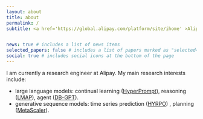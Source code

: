 ```yaml
---
layout: about
title: about
permalink: /
subtitle: <a href='https://global.alipay.com/platform/site/ihome' >Alipay</a>. Hangzhou, China.


news: true # includes a list of news items
selected_papers: false # includes a list of papers marked as "selected={true}"
social: true # includes social icons at the bottom of the page
---
```


I am currently a research engineer at Alipay. My main research interests include: 
- large language models: continual learning ([HyperPrompt](https://arxiv.org/abs/2310.13024)), reasoning ([LMAP](https://arxiv.org/abs/2305.16646)), agent ([DB-GPT](https://arxiv.org/abs/2312.17449)). 
- generative sequence models: time series prediction ([HYRPO](https://arxiv.org/abs/2210.01753)) , planning ([MetaScaler](https://arxiv.org/abs/2205.15795)). 
  
<!---
Write your biography here. Tell the world about yourself. Link to your favorite [subreddit](http://reddit.com). You can put a picture in, too. The code is already in, just name your picture `prof_pic.jpg` and put it in the `img/` folder.

Put your address / P.O. box / other info right below your picture. You can also disable any of these elements by editing `profile` property of the YAML header of your `_pages/about.md`. Edit `_bibliography/papers.bib` and Jekyll will render your [publications page](/al-folio/publications/) automatically.

Link to your social media connections, too. This theme is set up to use [Font Awesome icons](https://fontawesome.com/) and [Academicons](https://jpswalsh.github.io/academicons/), like the ones below. Add your Facebook, Twitter, LinkedIn, Google Scholar, or just disable all of them.
---> 
